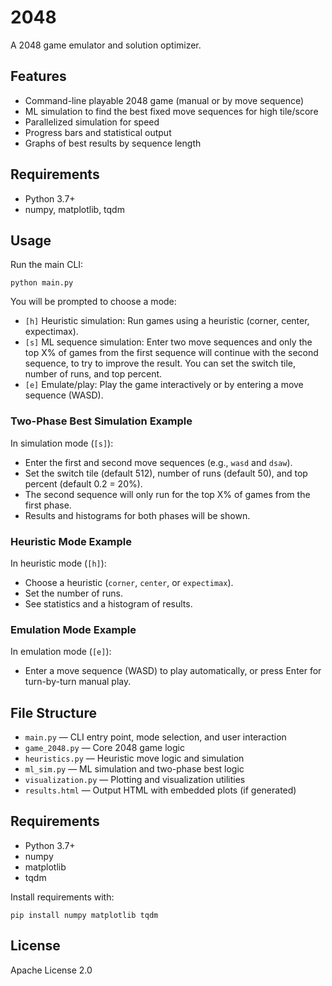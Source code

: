 # 2048

A 2048 game emulator and solution optimizer.

## Features
- Command-line playable 2048 game (manual or by move sequence)
- ML simulation to find the best fixed move sequences for high tile/score
- Parallelized simulation for speed
- Progress bars and statistical output
- Graphs of best results by sequence length

## Requirements
- Python 3.7+
- numpy, matplotlib, tqdm

## Usage

Run the main CLI:

```
python main.py
```

You will be prompted to choose a mode:

- `[h]` Heuristic simulation: Run games using a heuristic (corner, center, expectimax).
- `[s]` ML sequence simulation: Enter two move sequences and only the top X% of games from the first sequence will continue with the second sequence, to try to improve the result. You can set the switch tile, number of runs, and top percent.
- `[e]` Emulate/play: Play the game interactively or by entering a move sequence (WASD).

### Two-Phase Best Simulation Example

In simulation mode (`[s]`):
- Enter the first and second move sequences (e.g., `wasd` and `dsaw`).
- Set the switch tile (default 512), number of runs (default 50), and top percent (default 0.2 = 20%).
- The second sequence will only run for the top X% of games from the first phase.
- Results and histograms for both phases will be shown.

### Heuristic Mode Example

In heuristic mode (`[h]`):
- Choose a heuristic (`corner`, `center`, or `expectimax`).
- Set the number of runs.
- See statistics and a histogram of results.

### Emulation Mode Example

In emulation mode (`[e]`):
- Enter a move sequence (WASD) to play automatically, or press Enter for turn-by-turn manual play.

## File Structure

- `main.py` — CLI entry point, mode selection, and user interaction
- `game_2048.py` — Core 2048 game logic
- `heuristics.py` — Heuristic move logic and simulation
- `ml_sim.py` — ML simulation and two-phase best logic
- `visualization.py` — Plotting and visualization utilities
- `results.html` — Output HTML with embedded plots (if generated)

## Requirements

- Python 3.7+
- numpy
- matplotlib
- tqdm

Install requirements with:

```
pip install numpy matplotlib tqdm
```

## License
Apache License 2.0
